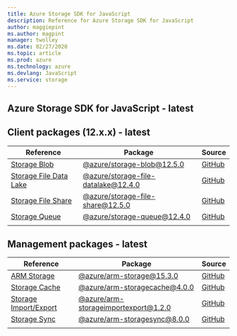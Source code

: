 ```yaml
---
title: Azure Storage SDK for JavaScript
description: Reference for Azure Storage SDK for JavaScript
author: maggiepint
ms.author: magpint
manager: twolley
ms.date: 02/27/2020
ms.topic: article
ms.prod: azure
ms.technology: azure
ms.devlang: JavaScript
ms.service: storage
---
```


## Azure Storage SDK for JavaScript - latest

## Client packages (12.x.x) - latest

| Reference                                                                                     | Package                                                                                    | Source                                                                                            |
|-----------------------------------------------------------------------------------------------|--------------------------------------------------------------------------------------------|---------------------------------------------------------------------------------------------------|
| [Storage Blob](/javascript/api/overview/azure/storage/storage-blob-readme)                    | [@azure/storage-blob@12.5.0](https://www.npmjs.com/package/@azure/storage-blob)                   | [GitHub](https://github.com/Azure/azure-sdk-for-js/tree/master/sdk/storage/storage-blob)          |
| [Storage File Data Lake](/javascript/api/overview/azure/storage/storage-file-datalake-readme) | [@azure/storage-file-datalake@12.4.0](https://www.npmjs.com/package/@azure/storage-file-datalake) | [GitHub](https://github.com/Azure/azure-sdk-for-js/tree/master/sdk/storage/storage-file-datalake) |
| [Storage File Share](/javascript/api/overview/azure/storage/storage-file-share-readme)        | [@azure/storage-file-share@12.5.0](https://www.npmjs.com/package/@azure/storage-file-share)       | [GitHub](https://github.com/Azure/azure-sdk-for-js/tree/master/sdk/storage/storage-file-share)    |
| [Storage Queue](/javascript/api/overview/azure/storage/storage-queue-readme)                  | [@azure/storage-queue@12.4.0](https://www.npmjs.com/package/@azure/storage-queue)                 | [GitHub](https://github.com/Azure/azure-sdk-for-js/tree/master/sdk/storage/storage-queue)         |
|                                                                                               |                                                                                            |                                                                                                   |

## Management packages - latest

| Reference                                                               | Package                                                                                              | Source                                                                                                          |
|-------------------------------------------------------------------------|------------------------------------------------------------------------------------------------------|-----------------------------------------------------------------------------------------------------------------|
| [ARM Storage](/javascript/api/@azure/arm-storage)                       | [@azure/arm-storage@15.3.0](https://www.npmjs.com/package/@azure/arm-storage)                        | [GitHub](https://github.com/Azure/azure-sdk-for-js/tree/master/sdk/storage/arm-storage)                         |
| [Storage Cache](/javascript/api/@azure/arm-storagecache)                | [@azure/arm-storagecache@4.0.0](https://www.npmjs.com/package/@azure/arm-storagecache)               | [GitHub](https://github.com/Azure/azure-sdk-for-js/tree/master/sdk/storagecache/arm-storagecache)               |
| [Storage Import/Export](/javascript/api/@azure/arm-storageimportexport) | [@azure/arm-storageimportexport@1.2.0](https://www.npmjs.com/package/@azure/arm-storageimportexport) | [GitHub](https://github.com/Azure/azure-sdk-for-js/tree/master/sdk/storageimportexport/arm-storageimportexport) |
| [Storage Sync](/javascript/api/@azure/arm-storagesync)                  | [@azure/arm-storagesync@8.0.0](https://www.npmjs.com/package/@azure/arm-storagesync)                 | [GitHub](https://github.com/Azure/azure-sdk-for-js/tree/master/sdk/storagesync/arm-storagesync)                 |
|                                                                         |                                                                                                      |                                                                                                                 |                                                                                |         |
